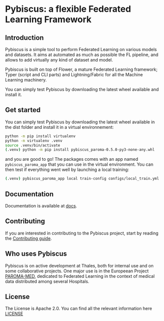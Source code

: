 # Pybiscus: a flexible Federated Learning Framework

## Introduction

Pybiscus is a simple tool to perform Federated Learning on various models and datasets.
It aims at automated as much as possible the FL pipeline, and allows to add virtually any kind of dataset and model.

Pybiscus is built on top of Flower, a mature Federated Learning framework; Typer (script and CLI parts) and Lightning/Fabric for all the Machine Learning machinery.

You can simply test Pybiscus by downloading the latest wheel available and install it.

## Get started

You can simply test Pybiscus by downloading the latest wheel available in the dist folder and install it in a virtual environnement:
```bash
python -m pip install virtualenv
python -m virtualenv .venv
source .venv/bin/activate
(.venv) python -m pip install pybiscus_paroma-0.5.0-py3-none-any.whl
```

and you are good to go! The packages comes with an app named `pybiscus_paroma_app` that you can use in the virtual environment. You can then test if everything went well by launching a local training:
```bash
(.venv) pybiscus_paroma_app local train-config configs/local_train.yml
```

## Documentation

Documentation is available at [docs](docs/).

## Contributing

If you are interested in contributing to the Pybiscus project, start by reading the [Contributing guide](/CONTRIBUTING.md).

## Who uses Pybiscus

Pybiscus is on active development at Thales, both for internal use and on some collaborative projects. One major use is in the Europeean Project [PAROMA-MED](https://paroma-med.eu), dedicated to Federated Learning in the context of medical data distributed among several Hospitals.

## License

The License is Apache 2.0. You can find all the relevant information here [LICENSE](/LICENSE.md)

<!-- The chosen license in accordance with legal department must be defined into an explicit [LICENSE](https://github.com/ThalesGroup/template-project/blob/master/LICENSE) file at the root of the repository
You can also link this file in this README section. -->
